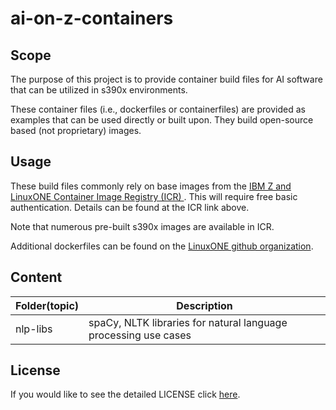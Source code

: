# ai-on-z-containers

## Scope

The purpose of this project is to provide container build files for AI software that can be utilized in s390x 
environments.

These container files (i.e., dockerfiles or containerfiles) are provided as examples that can be used directly 
or built upon. They build open-source based (not proprietary) images. 

## Usage
These build files commonly rely on base images from the [IBM Z and LinuxONE Container Image Registry (ICR) ](https://ibm.github.io/ibm-z-oss-hub/main/main.html). 
This will require free basic authentication. Details can be found at the ICR link above.

Note that numerous pre-built s390x images are available in ICR.

Additional dockerfiles can be found on the [LinuxONE github organization](https://github.com/linux-on-ibm-z/dockerfile-examples).

## Content

| Folder(topic) | Description   |
| ------------- | ------------- |
| nlp-libs     | spaCy, NLTK libraries for natural language processing use cases |


## License
If you would like to see the detailed LICENSE click [here](LICENSE).
